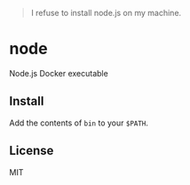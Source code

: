 > I refuse to install node.js on my machine.

# node

Node.js Docker executable


## Install

Add the contents of `bin` to your `$PATH`.


## License

MIT
